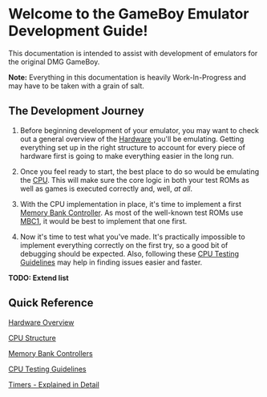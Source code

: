 # Welcome to the GameBoy Emulator Development Guide!
This documentation is intended to assist with development of emulators for the original DMG GameBoy.

**Note:** Everything in this documentation is heavily Work-In-Progress and may have to be taken with a grain of salt.

## The Development Journey

1) Before beginning development of your emulator, you may want to check out a general overview of the [Hardware](hardware) you'll be emulating. Getting everything set up in the right structure to account for every piece of hardware first is going to make everything easier in the long run.

2) Once you feel ready to start, the best place to do so would be emulating the [CPU](cpu). This will make sure the core logic in both your test ROMs as well as games is executed correctly and, well, *at all*.

3) With the CPU implementation in place, it's time to implement a first [Memory Bank Controller](mbcs). As most of the well-known test ROMs use [MBC1](mbcs#MBC1), it would be best to implement that one first.

4) Now it's time to test what you've made. It's practically impossible to implement everything correctly on the first try, so a good bit of debugging should be expected. Also, following these [CPU Testing Guidelines](cputest) may help in finding issues easier and faster.

**TODO: Extend list**

## Quick Reference

[Hardware Overview](hardware)

[CPU Structure](cpu)

[Memory Bank Controllers](mbcs)

[CPU Testing Guidelines](cputest)

[Timers - Explained in Detail](timers)